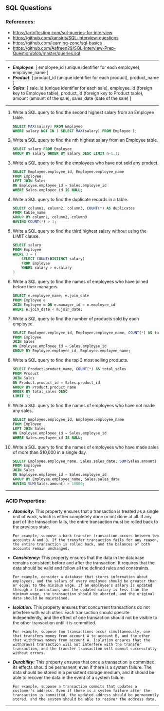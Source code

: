 ## SQL Questions

### References: 
- https://artoftesting.com/sql-queries-for-interview
- https://github.com/kansiris/SQL-interview-questions
- https://github.com/learning-zone/sql-basics
- https://github.com/Aafreen29/SQL-Interview-Prep-Question/blob/master/queries.sql

***

- ***Employee***: [ employee_id (unique identifier for each employee), employee_name ]
- ***Product***: [ product_id (unique identifier for each product), product_name ]
- ***Sales***: [ sale_id (unique identifier for each sale), employee_id (foreign key to Employee table), product_id (foreign key to Product table), amount (amount of the sale), sales_date (date of the sale) ]

***

1. Write a SQL query to find the second highest salary from an Employee table. 

    ```sql
    SELECT MAX(salary) FROM Employee 
    WHERE salary NOT IN ( SELECT MAX(salary) FROM Employee );
    ```

2. Write a SQL query to find the nth highest salary from an Employee table.

    ```sql
    SELECT salary FROM Employee 
    GROUP BY salary ORDER BY salary DESC LIMIT n-1,1;
    ```

3. Write a SQL query to find the employees who have not sold any product.

    ```sql
    SELECT Employee.employee_id, Employee.employee_name
    FROM Employee
    LEFT JOIN Sales
    ON Employee.employee_id = Sales.employee_id
    WHERE Sales.employee_id IS NULL;
    ```

4. Write a SQL query to find the duplicate records in a table.
    ```sql
    SELECT column1, column2, column3, COUNT(*) AS duplicates
    FROM table_name
    GROUP BY column1, column2, column3
    HAVING COUNT(*) > 1;
    ```

5. Write a SQL query to find the third highest salary without using the LIMIT clause.
    
    ```sql
    SELECT salary
    FROM Employee
    WHERE 3 = (
        SELECT COUNT(DISTINCT salary)
        FROM Employee
        WHERE salary > e.salary
    )
    ```

6. Write a SQL query to find the names of employees who have joined before their managers.
    
    ```sql
    SELECT e.employee_name, e.join_date
    FROM Employee e
    JOIN Employee m ON e.manager_id = m.employee_id
    WHERE e.join_date < m.join_date;
    ```

7. Write a SQL query to find the number of products sold by each employee.
    
    ```sql
    SELECT Employee.employee_id, Employee.employee_name, COUNT(*) AS total_sales
    FROM Employee
    JOIN Sales
    ON Employee.employee_id = Sales.employee_id
    GROUP BY Employee.employee_id, Employee.employee_name;
    ```

8. Write a SQL query to find the top 3 most selling products.
    
    ```sql
    SELECT Product.product_name, COUNT(*) AS total_sales
    FROM Product
    JOIN Sales
    ON Product.product_id = Sales.product_id
    GROUP BY Product.product_name
    ORDER BY total_sales DESC
    LIMIT 3;
    ```

9.  Write a SQL query to find the names of employees who have not made any sales.
    
    ```sql
    SELECT Employee.employee_id, Employee.employee_name
    FROM Employee
    LEFT JOIN Sales
    ON Employee.employee_id = Sales.employee_id
    WHERE Sales.employee_id IS NULL;
    ```

10. Write a SQL query to find the names of employees who have made sales of more than $10,000 in a single day.
    
    ```sql
    SELECT Employee.employee_name, Sales.sales_date, SUM(Sales.amount) AS total_sales
    FROM Employee
    JOIN Sales
    ON Employee.employee_id = Sales.employee_id
    GROUP BY Employee.employee_name, Sales.sales_date
    HAVING SUM(Sales.amount) > 10000;
    ```

***

### ACID Properties:

- ***Atomicity:*** This property ensures that a transaction is treated as a single unit of work, which is either completely done or not done at all. If any part of the transaction fails, the entire transaction must be rolled back to the previous state.

    ```
    For example, suppose a bank transfer transaction occurs between two accounts A and B. If the transfer transaction fails for any reason, the entire transaction is rolled back, and the balances of both accounts remain unchanged.
    ```

- ***Consistency:*** This property ensures that the data in the database remains consistent before and after the transaction. It requires that the data should be valid and follow all the defined rules and constraints.

    ```
    For example, consider a database that stores information about employees, and the salary of every employee should be greater than or equal to the minimum wage. If an employee's salary is updated through a transaction, and the updated salary is less than the minimum wage, the transaction should be aborted, and the original data should be maintained.
    ```

- ***Isolation:*** This property ensures that concurrent transactions do not interfere with each other. Each transaction should operate independently, and the effect of one transaction should not be visible to the other transaction until it is committed.

    ```
    For example, suppose two transactions occur simultaneously, one that transfers money from account A to account B, and the other that withdraws money from account A. Isolation ensures that the withdrawal transaction will not interfere with the transfer transaction, and the transfer transaction will commit successfully without errors.
    ```

- ***Durability:*** This property ensures that once a transaction is committed, its effects should be permanent, even if there is a system failure. The data should be stored in a persistent storage medium, and it should be able to recover the data in the event of a system failure.

    ```
    For example, suppose a transaction commits that updates a customer's address. Even if there is a system failure after the transaction is committed, the updated address should be permanently stored, and the system should be able to recover the address data.
    ```

***
